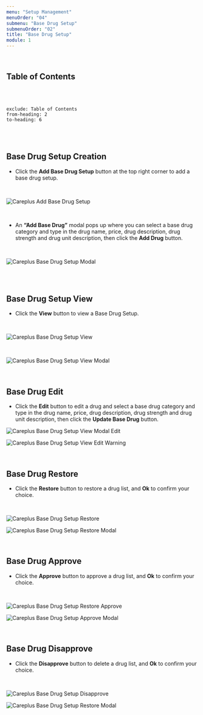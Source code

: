 ```yaml
---
menu: "Setup Management"
menuOrder: "04"
submenu: "Base Drug Setup"
submenuOrder: "02"
title: "Base Drug Setup"
module: 1
---
```


<br />

## Table of Contents

<br />
<br />

```toc
exclude: Table of Contents
from-heading: 2
to-heading: 6
```

<br />
<br />

## Base Drug Setup Creation

- Click the **Add Base Drug Setup** button at the top right corner to add a base drug setup.

<br />

![Careplus Add Base Drug Setup](/images/CareplusAddBaseDrugSetup.png "Add Base Drug Setup")

<br />

- An **“Add Base Drug”** modal pops up where you can select a base drug category and type in the drug name, price, drug description, drug strength and drug unit description, then click the **Add Drug** button.

<br />

![Careplus Base Drug Setup Modal](/images/CareplusAddBaseDrugSetupModal.png "Base Drug Setup Modal")

<br />
<br />

## Base Drug Setup View

- Click the **View** button to view a Base Drug Setup.

<br />

![Careplus Base Drug Setup View](/images/CareplusAddBaseDrugSetupView.png "Base Drug Setup View")

<br />

![Careplus Base Drug Setup View Modal](/images/CareplusBaseDrugSetupViewModal.png "Base Drug Setup View Modal")

<br />

## Base Drug Edit

- Click the **Edit** button to edit a drug and select a base drug category and type in the drug name, price, drug description, drug strength and drug unit description, then click the **Update Base Drug** button.
  <br />

![Careplus Base Drug Setup View Modal Edit](/images/CareplusBaseDrugSetupViewModalEdit.png "Base Drug Setup View Modal Edit")

![Careplus Base Drug Setup View Edit Warning](/images/CareplusBaseDrugSetupViewModalEditModal.png "Base Drug Setup View Edit Warning")

 <br />

## Base Drug Restore

- Click the **Restore** button to restore a drug list, and **Ok** to confirm your choice.

<br />

![Careplus Base Drug Setup Restore](/images/CareplusBaseDrugSetupRestore.png "Base Drug Setup Restore")

![Careplus Base Drug Setup Restore Modal](/images/CareplusBaseDrugSetupRestoreModal.png "Base Drug Setup Restore Modal")

<br />

## Base Drug Approve

- Click the **Approve** button to approve a drug list, and **Ok** to confirm your choice.

<br />

![Careplus Base Drug Setup Restore Approve](/images/CareplusBaseDrugSetupApprove.png "Base Drug Setup Restore Approve")

![Careplus Base Drug Setup Approve Modal](/images/CareplusBaseDrugSetupApproveModal.png "Base Drug Setup Approve Modal")

<br />

## Base Drug Disapprove

- Click the **Disapprove** button to delete a drug list, and **Ok** to confirm your choice.

<br />

![Careplus Base Drug Setup Disapprove](/images/CareplusBaseDrugSetupDisapprove.png "Base Drug Setup Disapprove")

![Careplus Base Drug Setup Restore Modal](/images/CareplusBaseDrugSetupDisapproveModal.png "Base Drug Setup Restore Modal")

<br />
